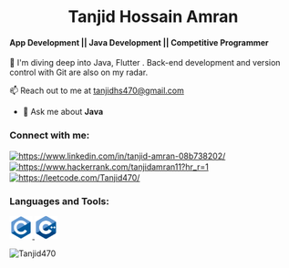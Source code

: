<h1 align="center">Tanjid Hossain Amran</h1>

<h4 align="left"> App Development || Java Development || Competitive Programmer</h4>
🎯 I'm diving deep into Java, Flutter . Back-end development and version control with Git are also on my radar.

📫 Reach out to me at tanjidhs470@gmail.com
<!--- **App Developer Akij Venture**-->
- 💬 Ask me about **Java**


<h3 align="left">Connect with me:</h3>
<p align="left">
  
<a href="https://www.linkedin.com/in/tanjid-amran-08b738202/" target="blank"><img align="center" src="https://raw.githubusercontent.com/rahuldkjain/github-profile-readme-generator/master/src/images/icons/Social/linked-in-alt.svg" alt="https://www.linkedin.com/in/tanjid-amran-08b738202/" height="30" width="40" /></a>
<a href="https://www.hackerrank.com/tanjidamran11?hr_r=1" target="blank"><img align="center" src="https://raw.githubusercontent.com/rahuldkjain/github-profile-readme-generator/master/src/images/icons/Social/hackerrank.svg" alt="https://www.hackerrank.com/tanjidamran11?hr_r=1" height="30" width="40" /></a>
<a href="https://leetcode.com/Tanjid470/" target="blank"><img align="center" src="https://user-images.githubusercontent.com/36547915/97088991-45da5d00-1652-11eb-900f-80d106540f4f.png" alt="https://leetcode.com/Tanjid470/" height="30" width="40" /></a>

</p>

<h3 align="left">Languages and Tools:</h3>
<p align="left"> <a href="https://www.cprogramming.com/" target="_blank" rel="noreferrer"> <img src="https://raw.githubusercontent.com/devicons/devicon/master/icons/c/c-original.svg" alt="c" width="40" height="40"/> </a> <a href="https://www.w3schools.com/cpp/" target="_blank" rel="noreferrer"> <img src="https://raw.githubusercontent.com/devicons/devicon/master/icons/cplusplus/cplusplus-original.svg" alt="cplusplus" width="40" height="40"/> </a> </p>

<p><img align="left" src="https://github-readme-stats.vercel.app/api/top-langs?username=Tanjid470&show_icons=true&locale=en&layout=compact" alt="Tanjid470" /></p>

<!--
<p>&nbsp;<img align="center" src="https://github-readme-stats.vercel.app/api?username=Tanjid470&show_icons=true&locale=en" alt="Tanjid470" /></p>
<p><img align="center" src="https://github-readme-streak-stats.herokuapp.com/?user=Tanjid470&" alt="Tanjid470" /></p>
 -->

